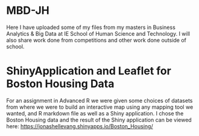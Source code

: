 # MBD-JH
Here I have uploaded some of my files from my masters in Business Analytics & Big Data at IE School of Human Science and Technology. I will also share work done from competitions and other work done outside of school.

# ShinyApplication and Leaflet for Boston Housing Data
For an assignment in Advanced R we were given some choices of datasets from where we were to build an interactive map using any mapping tool we wanted, and R markdown file as well as a Shiny application. I chose the Boston Housing data and the result of the Shiny application can be viewed here: https://jonashellevang.shinyapps.io/Boston_Housing/
